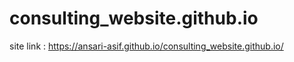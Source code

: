 # consulting_website.github.io


site link : https://ansari-asif.github.io/consulting_website.github.io/

